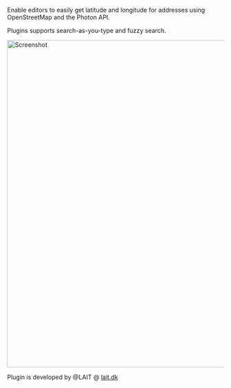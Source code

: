 Enable editors to easily get latitude and longitude for addresses using OpenStreetMap and the Photon API.

Plugins supports search-as-you-type and fuzzy search.

<img width="761" alt="Screenshot" src="https://github.com/user-attachments/assets/4eb20869-6c53-4440-a65b-497d8675561d" />

Plugin is developed by @LAIT @ <a href="https://lait.dk">lait.dk</a>
